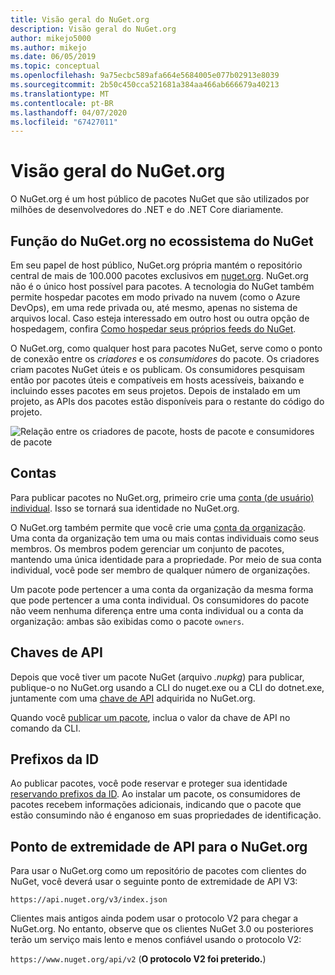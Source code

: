 ```yaml
---
title: Visão geral do NuGet.org
description: Visão geral do NuGet.org
author: mikejo5000
ms.author: mikejo
ms.date: 06/05/2019
ms.topic: conceptual
ms.openlocfilehash: 9a75ecbc589afa664e5684005e077b02913e8039
ms.sourcegitcommit: 2b50c450cca521681a384aa466ab666679a40213
ms.translationtype: MT
ms.contentlocale: pt-BR
ms.lasthandoff: 04/07/2020
ms.locfileid: "67427011"
---
```

# <a name="overview-of-nugetorg"></a>Visão geral do NuGet.org

O NuGet.org é um host público de pacotes NuGet que são utilizados por milhões de desenvolvedores do .NET e do .NET Core diariamente.

## <a name="role-of-nugetorg-in-the-nuget-ecosystem"></a>Função do NuGet.org no ecossistema do NuGet

Em seu papel de host público, NuGet.org própria mantém o repositório central de mais de 100.000 pacotes exclusivos em [nuget.org](https://www.nuget.org). NuGet.org não é o único host possível para pacotes. A tecnologia do NuGet também permite hospedar pacotes em modo privado na nuvem (como o Azure DevOps), em uma rede privada ou, até mesmo, apenas no sistema de arquivos local. Caso esteja interessado em outro host ou outra opção de hospedagem, confira [Como hospedar seus próprios feeds do NuGet](../hosting-packages/overview.md).

O NuGet.org, como qualquer host para pacotes NuGet, serve como o ponto de conexão entre os *criadores* e os *consumidores* do pacote. Os criadores criam pacotes NuGet úteis e os publicam. Os consumidores pesquisam então por pacotes úteis e compatíveis em hosts acessíveis, baixando e incluindo esses pacotes em seus projetos. Depois de instalado em um projeto, as APIs dos pacotes estão disponíveis para o restante do código do projeto.

![Relação entre os criadores de pacote, hosts de pacote e consumidores de pacote](media/nuget-roles.png)

## <a name="accounts"></a>Contas

Para publicar pacotes no NuGet.org, primeiro crie uma [conta (de usuário) individual](individual-accounts.md). Isso se tornará sua identidade no NuGet.org.

O NuGet.org também permite que você crie uma [conta da organização](organizations-on-nuget-org.md). Uma conta da organização tem uma ou mais contas individuais como seus membros. Os membros podem gerenciar um conjunto de pacotes, mantendo uma única identidade para a propriedade. Por meio de sua conta individual, você pode ser membro de qualquer número de organizações.

Um pacote pode pertencer a uma conta da organização da mesma forma que pode pertencer a uma conta individual. Os consumidores do pacote não veem nenhuma diferença entre uma conta individual ou a conta da organização: ambas são exibidas como o pacote `owners`.

## <a name="api-keys"></a>Chaves de API

Depois que você tiver um pacote NuGet (arquivo *.nupkg*) para publicar, publique-o no NuGet.org usando a CLI do nuget.exe ou a CLI do dotnet.exe, juntamente com uma [chave de API](scoped-api-keys.md) adquirida no NuGet.org.

Quando você [publicar um pacote](../create-packages/creating-a-package.md), inclua o valor da chave de API no comando da CLI.

## <a name="id-prefixes"></a>Prefixos da ID

Ao publicar pacotes, você pode reservar e proteger sua identidade [reservando prefixos da ID](id-prefix-reservation.md). Ao instalar um pacote, os consumidores de pacotes recebem informações adicionais, indicando que o pacote que estão consumindo não é enganoso em suas propriedades de identificação.

## <a name="api-endpoint-for-nugetorg"></a>Ponto de extremidade de API para o NuGet.org

Para usar o NuGet.org como um repositório de pacotes com clientes do NuGet, você deverá usar o seguinte ponto de extremidade de API V3: 

`https://api.nuget.org/v3/index.json`

Clientes mais antigos ainda podem usar o protocolo V2 para chegar a NuGet.org. No entanto, observe que os clientes NuGet 3.0 ou posteriores terão um serviço mais lento e menos confiável usando o protocolo V2:

`https://www.nuget.org/api/v2` (**O protocolo V2 foi preterido.**)
